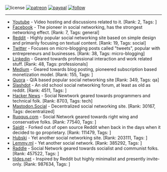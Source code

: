 ![license](https://img.shields.io/github/license/prahladyeri/siterank-stats.svg)
[![patreon](https://img.shields.io/badge/Patreon-brown.svg?logo=patreon)](https://www.patreon.com/prahladyeri)
[![paypal](https://img.shields.io/badge/PayPal-blue.svg?logo=paypal)](https://www.paypal.com/cgi-bin/webscr?cmd=_s-xclick&hosted_button_id=JM8FUXNFUK6EU)
[![follow](https://img.shields.io/twitter/follow/prahladyeri.svg?style=social)](https://twitter.com/prahladyeri)

---
- [Youtube](https://www.youtube.com/) - Video hosting and discussions related to it. [Rank: 2, Tags: ]
- [Facebook](https://www.facebook.com/) - The pioneer in social networking, has the strongest networking effect. [Rank: 7, Tags: general]
- [Reddit](https://www.reddit.com) - Highly popular social networking site based on simple design and primarily focusing on textual content. [Rank: 19, Tags: social]
- [Twitter](https://twitter.com/) - Focuses on micro-blogging posts called "tweets", popular with entrepreneurs and businesses. [Rank: 38, Tags: micro-blogging]
- [Linkedin](https://www.linkedin.com/) - Geared towards professional interaction and work related stuff. [Rank: 48, Tags: professionals]
- [Medium](https://medium.com/) - Geared towards blog posting, pioneered subscription based monetization model. [Rank: 155, Tags: ]
- [Quora](https://www.quora.com/) - Q/A based popular social networking site [Rank: 349, Tags: qa]
- [Slashdot](https://slashdot.org/) - An old school social networking forum, at least as old as reddit. [Rank: 4511, Tags: ]
- [Hacker News](https://news.ycombinator.com) - Social Newtwork geared towards programmers and technical folk. [Rank: 8703, Tags: tech]
- [Mastodon.Social](https://mastodon.social/) - Decentralized social networking site. [Rank: 30167, Tags: decentralized]
- [Ruqqus.com](https://ruqqus.com/) - Social Network geared towards right wing and conservative folks. [Rank: 77540, Tags: ]
- [Saidit](https://saidit.net/) - Forked out of open source Reddit when back in the days when it decided to go proprietary. [Rank: 111479, Tags: ]
- [Hubski](https://hubski.com/) - Yet another social networking site. [Rank: 203111, Tags: ]
- [Lemmy.ml](https://lemmy.ml/) - Yet another social network. [Rank: 385292, Tags: ]
- [Raddle](https://raddle.me/) - Social Network geared towards socialist and communist folks. [Rank: 457522, Tags: ]
- [tildes.net](https://tildes.net/) - Inspired by Reddit but highly minimalist and presently invite-only. [Rank: 987634, Tags: ]

